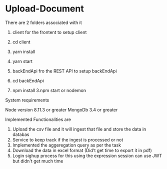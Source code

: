 # Upload-Document

There are 2 folders associated with it 

1. client for the frontent 
to setup client 

1. cd client 
2. yarn install
3. yarn start


2. backEndApi fro the REST API
to setup backEndApi

1. cd backEndApi
2. npm install
3.npm start or nodemon

System requirements 

Node version 8.11.3 or greater 
MongoDb 3.4 or greater 

Implemented Functionalities are 

1. Upload the csv file and it will ingest that file and store the data in databas
2. Service to keep track if the ingest is processed or not
3. Implemented the aggeregation query as per the task
4. Download the data in excel format (Did't get time to export it in pdf)
5. Login sighup process for this using the expression session can use JWT but didn't get much time 


